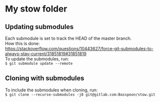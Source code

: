 # My stow folder
## Updating submodules
Each submodule is set to track the HEAD of the master branch.<br/>
How this is done:<br/>
https://stackoverflow.com/questions/10443627/force-git-submodules-to-always-stay-current/31851819#31851819<br/>
To update the submodules, run:<br/>
``$ git submodule update --remote``

## Cloning with submodules
To include the submodules when cloning, run:<br/>
``$ git clone --recurse-submodules -j8 git@gitlab.com:Basspoon/stow.git``
